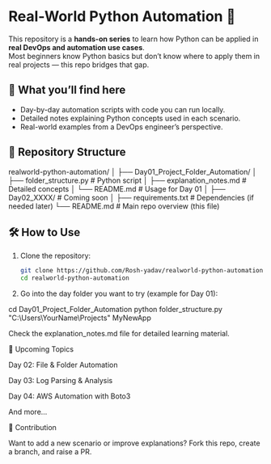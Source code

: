 # Real-World Python Automation 🚀

This repository is a **hands-on series** to learn how Python can be applied in **real DevOps and automation use cases**.  
Most beginners know Python basics but don’t know where to apply them in real projects — this repo bridges that gap.  

## 📌 What you’ll find here
- Day-by-day automation scripts with code you can run locally.  
- Detailed notes explaining Python concepts used in each scenario.  
- Real-world examples from a DevOps engineer’s perspective.  

## 📂 Repository Structure

realworld-python-automation/
│
├── Day01_Project_Folder_Automation/
│   ├── folder_structure.py        # Python script
│   ├── explanation_notes.md       # Detailed concepts
│   └── README.md                  # Usage for Day 01
│
├── Day02_XXXX/                    # Coming soon
│
├── requirements.txt               # Dependencies (if needed later)
└── README.md                      # Main repo overview (this file)



## 🛠️ How to Use
1. Clone the repository:
   ```bash
   git clone https://github.com/Rosh-yadav/realworld-python-automation.git
   cd realworld-python-automation

2. Go into the day folder you want to try (example for Day 01):

cd Day01_Project_Folder_Automation
python folder_structure.py "C:\Users\YourName\Projects" MyNewApp



Check the explanation_notes.md file for detailed learning material.

🔮 Upcoming Topics

Day 02: File & Folder Automation

Day 03: Log Parsing & Analysis

Day 04: AWS Automation with Boto3

And more…

🤝 Contribution

Want to add a new scenario or improve explanations? Fork this repo, create a branch, and raise a PR.